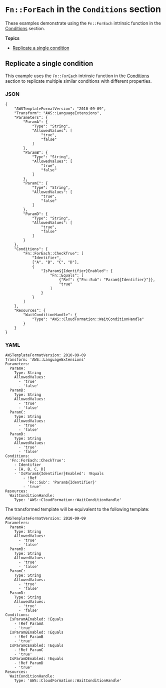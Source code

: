 # `Fn::ForEach` in the `Conditions` section<a name="intrinsic-function-reference-foreach-example-conditions"></a>

These examples demonstrate using the `Fn::ForEach` intrinsic function in the [Conditions](conditions-section-structure.md) section\.

**Topics**
+ [Replicate a single condition](#intrinsic-function-reference-foreach-example-replicated-single-condition)

## Replicate a single condition<a name="intrinsic-function-reference-foreach-example-replicated-single-condition"></a>

This example uses the `Fn::ForEach` intrinsic function in the [Conditions](conditions-section-structure.md) section to replicate multiple similar conditions with different properties\.

### JSON<a name="intrinsic-function-reference-foreach-example-conditions.json"></a>

```
{
    "AWSTemplateFormatVersion": "2010-09-09",
    "Transform": "AWS::LanguageExtensions",
    "Parameters": {
        "ParamA": {
            "Type": "String",
            "AllowedValues": [
                "true",
                "false"
            ]
        },
        "ParamB": {
            "Type": "String",
            "AllowedValues": [
                "true",
                "false"
            ]
        },
        "ParamC": {
            "Type": "String",
            "AllowedValues": [
                "true",
                "false"
            ]
        },
        "ParamD": {
            "Type": "String",
            "AllowedValues": [
                "true",
                "false"
            ]
        }
    },
    "Conditions": {
        "Fn::ForEach::CheckTrue": [
            "Identifier",
            ["A", "B", "C", "D"],
            {
                "IsParam${Identifier}Enabled": {
                    "Fn::Equals": [
                        {"Ref": {"Fn::Sub": "Param${Identifier}"}},
                        "true"
                    ]
                }
            }
        ]
    },
    "Resources": {
        "WaitConditionHandle": {
            "Type": "AWS::CloudFormation::WaitConditionHandle"
        }
    }
}
```

### YAML<a name="intrinsic-function-reference-foreach-example-conditions.yaml"></a>

```
AWSTemplateFormatVersion: 2010-09-09
Transform: 'AWS::LanguageExtensions'
Parameters:
  ParamA:
    Type: String
    AllowedValues:
      - 'true'
      - 'false'
  ParamB:
    Type: String
    AllowedValues:
      - 'true'
      - 'false'
  ParamC:
    Type: String
    AllowedValues:
      - 'true'
      - 'false'
  ParamD:
    Type: String
    AllowedValues:
      - 'true'
      - 'false'
Conditions:
  'Fn::ForEach::CheckTrue':
    - Identifier
    - [A, B, C, D]
    - 'IsParam${Identifier}Enabled': !Equals 
        - !Ref 
          'Fn::Sub': 'Param${Identifier}'
        - 'true'
Resources:
  WaitConditionHandle:
    Type: 'AWS::CloudFormation::WaitConditionHandle'
```

The transformed template will be equivalent to the following template:

```
AWSTemplateFormatVersion: 2010-09-09
Parameters:
  ParamA:
    Type: String
    AllowedValues:
      - 'true'
      - 'false'
  ParamB:
    Type: String
    AllowedValues:
      - 'true'
      - 'false'
  ParamC:
    Type: String
    AllowedValues:
      - 'true'
      - 'false'
  ParamD:
    Type: String
    AllowedValues:
      - 'true'
      - 'false'
Conditions:
  IsParamAEnabled: !Equals 
    - !Ref ParamA
    - 'true'
  IsParamBEnabled: !Equals 
    - !Ref ParamB
    - 'true'
  IsParamCEnabled: !Equals 
    - !Ref ParamC
    - 'true'
  IsParamDEnabled: !Equals 
    - !Ref ParamD
    - 'true'
Resources:
  WaitConditionHandle:
    Type: 'AWS::CloudFormation::WaitConditionHandle'
```